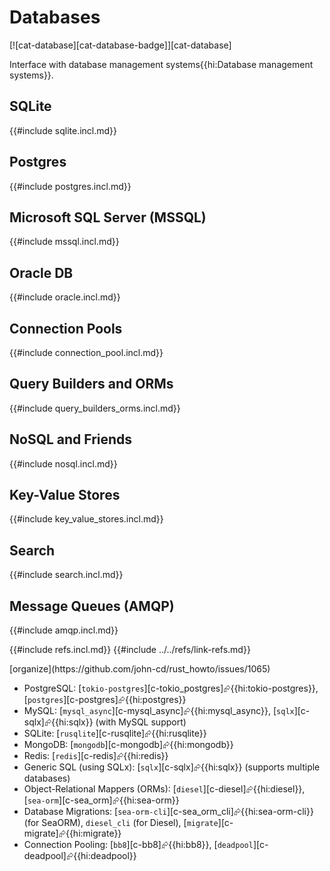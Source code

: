 # Databases

[![cat-database][cat-database-badge]][cat-database]

Interface with database management systems{{hi:Database management systems}}.

## SQLite

{{#include sqlite.incl.md}}

## Postgres

{{#include postgres.incl.md}}

## Microsoft SQL Server (MSSQL)

{{#include mssql.incl.md}}

## Oracle DB

{{#include oracle.incl.md}}

## Connection Pools

{{#include connection_pool.incl.md}}

## Query Builders and ORMs

{{#include query_builders_orms.incl.md}}

## NoSQL and Friends

{{#include nosql.incl.md}}

## Key-Value Stores

{{#include key_value_stores.incl.md}}

## Search

{{#include search.incl.md}}

## Message Queues (AMQP)

{{#include amqp.incl.md}}

{{#include refs.incl.md}}
{{#include ../../refs/link-refs.md}}

<div class="hidden">
[organize](https://github.com/john-cd/rust_howto/issues/1065)

- PostgreSQL: [`tokio-postgres`][c-tokio_postgres]⮳{{hi:tokio-postgres}}, [`postgres`][c-postgres]⮳{{hi:postgres}}
- MySQL: [`mysql_async`][c-mysql_async]⮳{{hi:mysql_async}}, [`sqlx`][c-sqlx]⮳{{hi:sqlx}} (with MySQL support)
- SQLite: [`rusqlite`][c-rusqlite]⮳{{hi:rusqlite}}
- MongoDB: [`mongodb`][c-mongodb]⮳{{hi:mongodb}}
- Redis: [`redis`][c-redis]⮳{{hi:redis}}
- Generic SQL (using SQLx): [`sqlx`][c-sqlx]⮳{{hi:sqlx}} (supports multiple databases)
- Object-Relational Mappers (ORMs): [`diesel`][c-diesel]⮳{{hi:diesel}}, [`sea-orm`][c-sea_orm]⮳{{hi:sea-orm}}
- Database Migrations: [`sea-orm-cli`][c-sea_orm_cli]⮳{{hi:sea-orm-cli}} (for SeaORM), `diesel_cli` (for Diesel), [`migrate`][c-migrate]⮳{{hi:migrate}}
- Connection Pooling: [`bb8`][c-bb8]⮳{{hi:bb8}}, [`deadpool`][c-deadpool]⮳{{hi:deadpool}}

</div>
